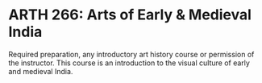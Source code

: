 # ARTH 266: Arts of Early & Medieval India

Required preparation, any introductory art history course or permission of the instructor. This course is an introduction to the visual culture of early and medieval India.